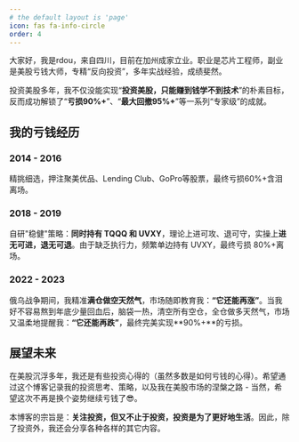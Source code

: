 ```yaml
---
# the default layout is 'page'
icon: fas fa-info-circle
order: 4
---
```


大家好，我是rdou，来自四川，目前在加州成家立业。职业是芯片工程师，副业是美股亏钱大师，专精“反向投资”，多年实战经验，成绩斐然。

投资美股多年，我不仅没能实现“**投资美股，只能赚到钱学不到技术**”的朴素目标，反而成功解锁了“**亏损90%+**”、“**最大回撤95%+**”等一系列“专家级”的成就。

## 我的亏钱经历

### **2014 - 2016**

精挑细选，押注聚美优品、Lending Club、GoPro等股票，最终亏损60%+含泪离场。

### **2018 - 2019**

自研"稳健"策略：**同时持有 TQQQ 和 UVXY**，理论上进可攻、退可守，实操上**进无可进，退无可退**。由于缺乏执行力，频繁单边持有 UVXY，最终亏损 80%+离场。

### **2022 - 2023**

俄乌战争期间，我精准**满仓做空天然气**，市场随即教育我：**“它还能再涨”**。当我好不容易熬到年底少量回血后，脑袋一热，清空所有空仓，全仓做多天然气，市场又温柔地提醒我：**“它还能再跌”**，最终完美实现**90%+**的亏损。

## 展望未来

在美股沉浮多年，我还是有些投资心得的（虽然多数是如何亏钱的心得）。希望通过这个博客记录我的投资思考、策略，以及我在美股市场的涅槃之路 - 当然，希望这次不再是换个姿势继续亏钱了😎。

本博客的宗旨是：**关注投资，但又不止于投资，投资是为了更好地生活**。因此，除了投资外，我还会分享各种各样的其它内容。











